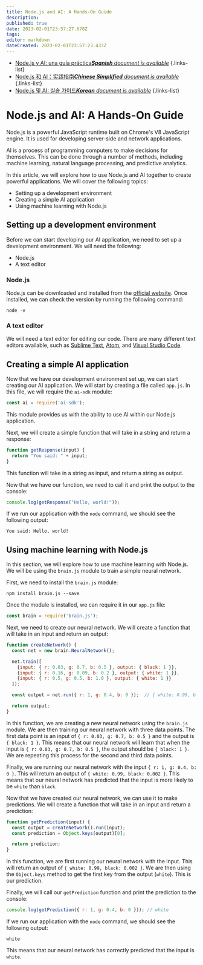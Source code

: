 ```yaml
---
title: Node.js and AI: A Hands-On Guide
description: 
published: true
date: 2023-02-01T23:57:27.678Z
tags: 
editor: markdown
dateCreated: 2023-02-01T23:57:23.433Z
---
```


- [Node.js y AI: una guía práctica***Spanish** document is available*](/es/Knowledge-base/Nodejs/node-js-and-ai-a-hands-on-guide)
{.links-list}
- [Node.js 和 AI：实践指南***Chinese Simplified** document is available*](/zh/Knowledge-base/Nodejs/node-js-and-ai-a-hands-on-guide)
{.links-list}
- [Node.js 및 AI: 실습 가이드***Korean** document is available*](/ko/Knowledge-base/Nodejs/node-js-and-ai-a-hands-on-guide)
{.links-list}


# Node.js and AI: A Hands-On Guide

Node.js is a powerful JavaScript runtime built on Chrome's V8 JavaScript engine. It is used for developing server-side and network applications.

AI is a process of programming computers to make decisions for themselves. This can be done through a number of methods, including machine learning, natural language processing, and predictive analytics.

In this article, we will explore how to use Node.js and AI together to create powerful applications. We will cover the following topics:

- Setting up a development environment
- Creating a simple AI application
- Using machine learning with Node.js

## Setting up a development environment

Before we can start developing our AI application, we need to set up a development environment. We will need the following:

- Node.js
- A text editor

### Node.js

Node.js can be downloaded and installed from the [official website](https://nodejs.org/en/). Once installed, we can check the version by running the following command:

```
node -v
```

### A text editor

We will need a text editor for editing our code. There are many different text editors available, such as [Sublime Text](https://www.sublimetext.com/), [Atom](https://atom.io/), and [Visual Studio Code](https://code.visualstudio.com/).

## Creating a simple AI application

Now that we have our development environment set up, we can start creating our AI application. We will start by creating a file called `app.js`. In this file, we will require the `ai-sdk` module:

```javascript
const ai = require('ai-sdk');
```

This module provides us with the ability to use AI within our Node.js application.

Next, we will create a simple function that will take in a string and return a response:

```javascript
function getResponse(input) {
  return "You said: " + input;
}
```

This function will take in a string as input, and return a string as output.

Now that we have our function, we need to call it and print the output to the console:

```javascript
console.log(getResponse("Hello, world!"));
```

If we run our application with the `node` command, we should see the following output:

```
You said: Hello, world!
```

## Using machine learning with Node.js

In this section, we will explore how to use machine learning with Node.js. We will be using the `brain.js` module to train a simple neural network.

First, we need to install the `brain.js` module:

```
npm install brain.js --save
```

Once the module is installed, we can require it in our `app.js` file:

```javascript
const brain = require('brain.js');
```

Next, we need to create our neural network. We will create a function that will take in an input and return an output:

```javascript
function createNetwork() {
  const net = new brain.NeuralNetwork();

  net.train([
    {input: { r: 0.03, g: 0.7, b: 0.5 }, output: { black: 1 }},
    {input: { r: 0.16, g: 0.09, b: 0.2 }, output: { white: 1 }},
    {input: { r: 0.5, g: 0.5, b: 1.0 }, output: { white: 1 }}
  ]);

  const output = net.run({ r: 1, g: 0.4, b: 0 });  // { white: 0.99, black: 0.002 }

  return output;
}
```

In this function, we are creating a new neural network using the `brain.js` module. We are then training our neural network with three data points. The first data point is an input of `{ r: 0.03, g: 0.7, b: 0.5 }` and the output is `{ black: 1 }`. This means that our neural network will learn that when the input is `{ r: 0.03, g: 0.7, b: 0.5 }`, the output should be `{ black: 1 }`. We are repeating this process for the second and third data points.

Finally, we are running our neural network with the input `{ r: 1, g: 0.4, b: 0 }`. This will return an output of `{ white: 0.99, black: 0.002 }`. This means that our neural network has predicted that the input is more likely to be `white` than `black`.

Now that we have created our neural network, we can use it to make predictions. We will create a function that will take in an input and return a prediction:

```javascript
function getPrediction(input) {
  const output = createNetwork().run(input);
  const prediction = Object.keys(output)[0];

  return prediction;
}
```

In this function, we are first running our neural network with the input. This will return an output of `{ white: 0.99, black: 0.002 }`. We are then using the `Object.keys` method to get the first key from the output (`white`). This is our prediction.

Finally, we will call our `getPrediction` function and print the prediction to the console:

```javascript
console.log(getPrediction({ r: 1, g: 0.4, b: 0 })); // white
```

If we run our application with the `node` command, we should see the following output:

```
white
```

This means that our neural network has correctly predicted that the input is `white`.